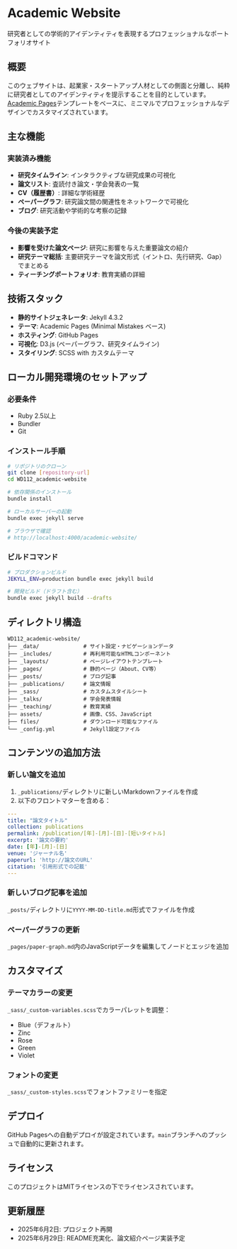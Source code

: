 # Academic Website

研究者としての学術的アイデンティティを表現するプロフェッショナルなポートフォリオサイト

## 概要

このウェブサイトは、起業家・スタートアップ人材としての側面と分離し、純粋に研究者としてのアイデンティティを提示することを目的としています。[Academic Pages](https://academicpages.github.io/)テンプレートをベースに、ミニマルでプロフェッショナルなデザインでカスタマイズされています。

## 主な機能

### 実装済み機能
- **研究タイムライン**: インタラクティブな研究成果の可視化
- **論文リスト**: 査読付き論文・学会発表の一覧
- **CV（履歴書）**: 詳細な学術経歴
- **ペーパーグラフ**: 研究論文間の関連性をネットワークで可視化
- **ブログ**: 研究活動や学術的な考察の記録

### 今後の実装予定
- **影響を受けた論文ページ**: 研究に影響を与えた重要論文の紹介
- **研究テーマ総括**: 主要研究テーマを論文形式（イントロ、先行研究、Gap）でまとめる
- **ティーチングポートフォリオ**: 教育実績の詳細

## 技術スタック

- **静的サイトジェネレータ**: Jekyll 4.3.2
- **テーマ**: Academic Pages (Minimal Mistakes ベース)
- **ホスティング**: GitHub Pages
- **可視化**: D3.js (ペーパーグラフ、研究タイムライン)
- **スタイリング**: SCSS with カスタムテーマ

## ローカル開発環境のセットアップ

### 必要条件
- Ruby 2.5以上
- Bundler
- Git

### インストール手順

```bash
# リポジトリのクローン
git clone [repository-url]
cd WD112_academic-website

# 依存関係のインストール
bundle install

# ローカルサーバーの起動
bundle exec jekyll serve

# ブラウザで確認
# http://localhost:4000/academic-website/
```

### ビルドコマンド

```bash
# プロダクションビルド
JEKYLL_ENV=production bundle exec jekyll build

# 開発ビルド（ドラフト含む）
bundle exec jekyll build --drafts
```

## ディレクトリ構造

```
WD112_academic-website/
├── _data/              # サイト設定・ナビゲーションデータ
├── _includes/          # 再利用可能なHTMLコンポーネント
├── _layouts/           # ページレイアウトテンプレート
├── _pages/             # 静的ページ（About、CV等）
├── _posts/             # ブログ記事
├── _publications/      # 論文情報
├── _sass/              # カスタムスタイルシート
├── _talks/             # 学会発表情報
├── _teaching/          # 教育実績
├── assets/             # 画像、CSS、JavaScript
├── files/              # ダウンロード可能なファイル
└── _config.yml         # Jekyll設定ファイル
```

## コンテンツの追加方法

### 新しい論文を追加
1. `_publications/`ディレクトリに新しいMarkdownファイルを作成
2. 以下のフロントマターを含める：

```yaml
---
title: "論文タイトル"
collection: publications
permalink: /publication/[年]-[月]-[日]-[短いタイトル]
excerpt: '論文の要約'
date: [年]-[月]-[日]
venue: 'ジャーナル名'
paperurl: 'http://論文のURL'
citation: '引用形式での記載'
---
```

### 新しいブログ記事を追加
`_posts/`ディレクトリに`YYYY-MM-DD-title.md`形式でファイルを作成

### ペーパーグラフの更新
`_pages/paper-graph.md`内のJavaScriptデータを編集してノードとエッジを追加

## カスタマイズ

### テーマカラーの変更
`_sass/_custom-variables.scss`でカラーパレットを調整：
- Blue（デフォルト）
- Zinc
- Rose
- Green
- Violet

### フォントの変更
`_sass/_custom-styles.scss`でフォントファミリーを指定

## デプロイ

GitHub Pagesへの自動デプロイが設定されています。`main`ブランチへのプッシュで自動的に更新されます。

## ライセンス

このプロジェクトはMITライセンスの下でライセンスされています。

## 更新履歴

- 2025年6月2日: プロジェクト再開
- 2025年6月29日: README充実化、論文紹介ページ実装予定
 

